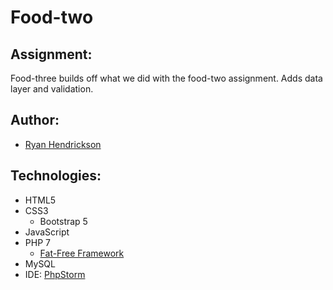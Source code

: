 # Food-two

## Assignment:
Food-three builds off what we did with the food-two assignment. Adds data layer and validation.

## Author:
- [Ryan Hendrickson](https://github.com/rynhndrcksn)

## Technologies:
- HTML5
- CSS3
    - Bootstrap 5
- JavaScript
- PHP 7
    - [Fat-Free Framework](https://fatfreeframework.com/3.7/home)
- MySQL
- IDE: [PhpStorm](https://www.jetbrains.com/phpstorm/)